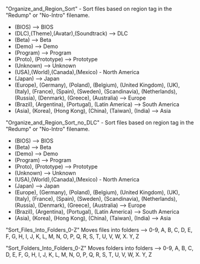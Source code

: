 "Organize_and_Region_Sort" - Sort files based on region tag in the "Redump" or "No-Intro" filename.
  - (BIOS) --> BIOS
  - (DLC),(Theme),(Avatar),(Soundtrack) --> DLC
  - (Beta) --> Beta
  - (Demo) --> Demo
  - (Program) --> Program
  - (Proto), (Prototype) --> Prototype
  - (Unknown) --> Unknown
  - (USA),(World),(Canada),(Mexico) - North America
  - (Japan) --> Japan
  - (Europe), (Germany), (Poland), (Belgium), (United Kingdom), (UK), (Italy), (France), (Spain), (Sweden), (Scandinavia), (Netherlands), (Russia), (Denmark), (Greece), (Australia) --> Europe
  - (Brazil), (Argentina), (Portugal), (Latin America) --> South America
  - (Asia), (Korea), (Hong Kong), (China), (Taiwan), (India) --> Asia

"Organize_and_Region_Sort_no_DLC" - Sort files based on region tag in the "Redump" or "No-Intro" filename.
  - (BIOS) --> BIOS
  - (Beta) --> Beta
  - (Demo) --> Demo
  - (Program) --> Program
  - (Proto), (Prototype) --> Prototype
  - (Unknown) --> Unknown
  - (USA),(World),(Canada),(Mexico) - North America
  - (Japan) --> Japan
  - (Europe), (Germany), (Poland), (Belgium), (United Kingdom), (UK), (Italy), (France), (Spain), (Sweden), (Scandinavia), (Netherlands), (Russia), (Denmark), (Greece), (Australia) --> Europe
  - (Brazil), (Argentina), (Portugal), (Latin America) --> South America
  - (Asia), (Korea), (Hong Kong), (China), (Taiwan), (India) --> Asia

"Sort_Files_Into_Folders_0-Z"
Moves files into folders --> 0-9, A, B, C, D, E, F, G, H, I, J, K, L, M, N, O, P, Q, R, S, T, U, V, W, X. Y, Z

"Sort_Folders_Into_Folders_0-Z"
Moves folders into folders --> 0-9, A, B, C, D, E, F, G, H, I, J, K, L, M, N, O, P, Q, R, S, T, U, V, W, X. Y, Z
